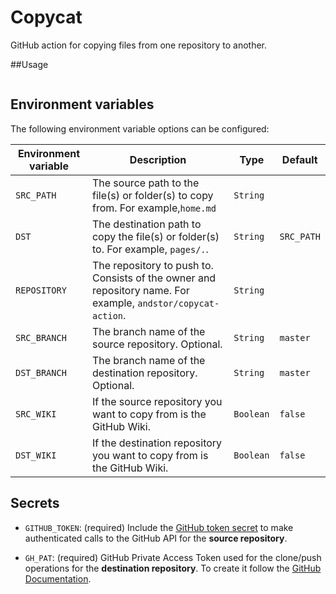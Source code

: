 # Copycat
GitHub action for copying files from one repository to another.

##Usage
```
```

## Environment variables

The following environment variable options can be configured:

|Environment variable|Description| Type |Default|
|-------|-----------| ---- |-------|
|`SRC_PATH`|The source path to the file(s) or folder(s) to copy from. For example,`home.md`|`String`||
|`DST`|The destination path to copy the file(s) or folder(s) to. For example, `pages/.`. |`String`|`SRC_PATH`|
|`REPOSITORY`|The repository to push to. Consists of the owner and repository name. For example, `andstor/copycat-action`.|`String`||
|`SRC_BRANCH`|The branch name of the source repository. Optional.|`String`|`master`|
|`DST_BRANCH`|The branch name of the destination repository. Optional.|`String`|`master`|
|`SRC_WIKI`|If the source repository you want to copy from is the GitHub Wiki.|`Boolean`| `false`|
|`DST_WIKI`|If the destination repository you want to copy from is the GitHub Wiki.|`Boolean`| `false`|


## Secrets
* `GITHUB_TOKEN`: (required) Include the [GitHub token secret](https://developer.github.com/actions/creating-workflows/storing-secrets/#github-token-secret) to make authenticated calls to the GitHub API for the **source repository**.

* `GH_PAT`: (required) GitHub Private Access Token used for the clone/push operations for the **destination repository**. To create it follow the [GitHub Documentation](https://help.github.com/en/articles/creating-a-personal-access-token-for-the-command-line).